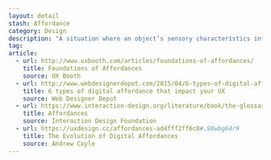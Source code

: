 ```yaml
---
layout: detail
stash: Affordance
category: Design
description: "A situation where an object’s sensory characteristics intuitively imply its functionality and use."
tag:
article:
  - url: http://www.uxbooth.com/articles/foundations-of-affordances/
    title: Foundations of Affordances
    source: UX Booth
  - url: http://www.webdesignerdepot.com/2015/04/6-types-of-digital-affordance-that-impact-your-ux/
    title: 6 types of digital affordance that impact your UX
    source: Web Designer Depot
  - url: https://www.interaction-design.org/literature/book/the-glossary-of-human-computer-interaction/affordances
    title: Affordances
    source: Interaction Design Foundation
  - url: https://uxdesign.cc/affordances-ad4fff2ff6c8#.98wbg64r9
    title: The Evolution of Digital Affordances
    source: Andrew Coyle
---
```

